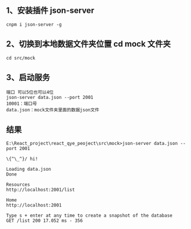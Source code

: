 ## 1、安装插件 json-server

    cnpm i json-server -g

## 2、切换到本地数据文件夹位置 cd mock 文件夹

    cd src/mock

## 3、启动服务
    端口 可以5位也可以4位
    json-server data.json --port 2001 
    10001：端口号
    data.json：mock文件夹里面的数据json文件

## 结果

    E:\React_project\react_qye_peoject\src\mock>json-server data.json --port 2001

    \{^\_^}/ hi!

    Loading data.json
    Done

    Resources
    http://localhost:2001/list

    Home
    http://localhost:2001

    Type s + enter at any time to create a snapshot of the database
    GET /list 200 17.052 ms - 356
